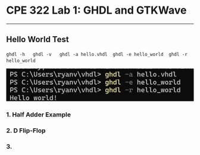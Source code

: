 # CPE 322 Lab 1: GHDL and GTKWave
----------------------------------------------------------------------------------------------
## Hello World Test

`ghdl -h  
 ghdl -v  
 ghdl -a hello.vhdl 
 ghdl -e hello_world 
 ghdl -r hello_world`

![Hello World Image](ghdl.helloworld.png)




### 1. Half Adder Example






### 2. D Flip-Flop



### 3. 

